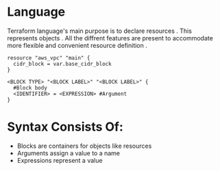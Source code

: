 # Language 
Terraform language's main purpose is to declare resources . This represents objects .
All the diffrent features are present to accommodate more flexible and convenient resource definition .
```
resource "aws_vpc" "main" {
  cidr_block = var.base_cidr_block
}

<BLOCK TYPE> "<BLOCK LABEL>" "<BLOCK LABEL>" {
  #Block body
  <IDENTIFIER> = <EXPRESSION> #Argument
}
```

# Syntax Consists Of:
* Blocks are containers for objects like resources 
* Arguments assign a value to a name
* Expressions represent a value 
